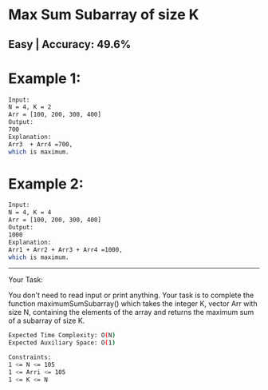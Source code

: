 # Max Sum Subarray of size K

## Easy  |  Accuracy: 49.6%

# Example 1:

```bash
Input:
N = 4, K = 2
Arr = [100, 200, 300, 400]
Output:
700
Explanation:
Arr3  + Arr4 =700,
which is maximum.
```

# Example 2:
```bash
Input:
N = 4, K = 4
Arr = [100, 200, 300, 400]
Output:
1000
Explanation:
Arr1 + Arr2 + Arr3 + Arr4 =1000,
which is maximum.
```

<hr>

<span>Your Task:</span>
<p>You don't need to read input or print anything. Your task is to complete the function maximumSumSubarray() which takes the integer K, vector Arr with size N, containing the elements of the array and returns the maximum sum of a subarray of size K.</p>

```bash
Expected Time Complexity: O(N)
Expected Auxiliary Space: O(1)

Constraints:
1 <= N <= 105
1 <= Arri <= 105
1 <= K <= N
```